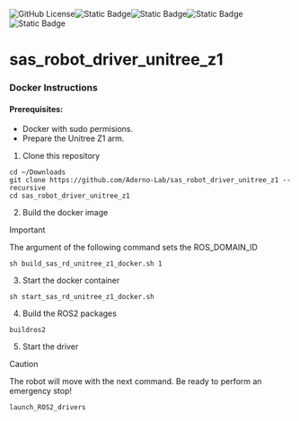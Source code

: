 ![GitHub License](https://img.shields.io/github/license/Adorno-Lab/sas_robot_driver_unitree_z1)![Static Badge](https://img.shields.io/badge/ROS2-Jazzy-blue)![Static Badge](https://img.shields.io/badge/powered_by-DQ_Robotics-red)![Static Badge](https://img.shields.io/badge/SmartArmStack-green)![Static Badge](https://img.shields.io/badge/Ubuntu-24.04_LTS-orange)


# sas_robot_driver_unitree_z1

### Docker Instructions

#### Prerequisites:
- Docker with sudo permisions.
- Prepare the Unitree Z1 arm.

1. Clone this repository
```shell
cd ~/Downloads
git clone https://github.com/Adorno-Lab/sas_robot_driver_unitree_z1 --recursive
cd sas_robot_driver_unitree_z1
```
2. Build the docker image
   
> [!IMPORTANT]
> The argument of the following command sets the ROS_DOMAIN_ID

```shell
sh build_sas_rd_unitree_z1_docker.sh 1
```
3. Start the docker container
```shell
sh start_sas_rd_unitree_z1_docker.sh  
```
4. Build the ROS2 packages
```shell
buildros2
```
5. Start the driver
> [!CAUTION]
> The robot will move with the next command. Be ready to perform an emergency stop!

```shell
launch_ROS2_drivers
```
